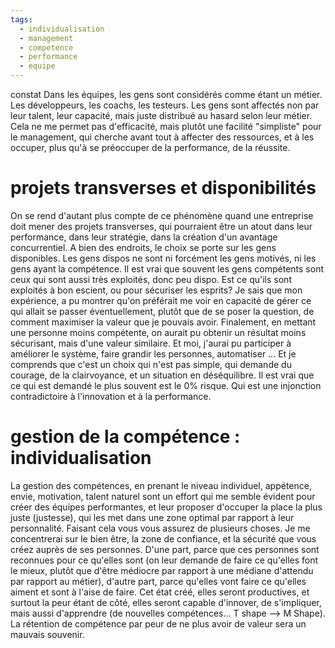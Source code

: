 ```yaml
---
tags:
  - individualisation
  - management
  - competence
  - performance
  - equipe
---
```

constat
Dans les équipes, les gens sont considérés comme étant un métier. Les développeurs, les coachs, les testeurs. Les gens sont affectés non par leur talent, leur capacité, mais juste distribué au hasard selon leur métier. Cela ne me permet pas d'efficacité, mais plutôt une facilité "simpliste" pour le management, qui cherche avant tout à affecter des ressources, et à les occuper, plus qu'à se préoccuper de la performance, de la réussite.

# projets transverses et disponibilités
On se rend d'autant plus compte de ce phénomène quand une entreprise doit mener des projets transverses, qui pourraient être un atout dans leur performance, dans leur stratégie, dans la création d'un avantage concurrentiel. A bien des endroits, le choix se porte sur les gens disponibles. Les gens dispos ne sont ni forcément les gens motivés, ni les gens ayant la compétence. Il est vrai que souvent les gens compétents sont ceux qui sont aussi très exploités, donc peu dispo. Est ce qu'ils sont exploités à bon escient, ou pour sécuriser les esprits?
Je sais que mon expérience, a pu montrer qu'on préférait me voir en capacité de gérer ce qui allait se passer éventuellement, plutôt que de se poser la question, de comment maximiser la valeur que je pouvais avoir. Finalement, en mettant une personne moins compétente, on aurait pu obtenir un résultat moins sécurisant, mais d'une valeur similaire. Et moi, j'aurai pu participer à améliorer le système, faire grandir les personnes, automatiser … 
Et je comprends que c'est un choix qui n'est pas simple, qui demande du courage, de la clairvoyance, et un situation en déséquilibre. 
Il est vrai que ce qui est demandé le plus souvent est le 0% risque. Qui est une injonction contradictoire à l'innovation et à la performance.

# gestion de la compétence : individualisation
La gestion des compétences, en prenant le niveau individuel, appétence, envie, motivation, talent naturel sont un effort qui me semble évident pour créer des équipes performantes, et leur proposer d'occuper la place la plus juste (justesse), qui les met dans une zone optimal par rapport à leur personnalité.
Faisant cela vous vous assurez de plusieurs choses. Je me concentrerai sur le bien être, la zone de confiance, et la sécurité que vous créez auprès de ses personnes. D'une part, parce que ces personnes sont reconnues pour ce qu'elles sont (on leur demande de faire ce qu'elles font le mieux, plutôt que d'être médiocre par rapport à une médiane d'attendu par rapport au métier), d'autre part, parce qu'elles vont faire ce qu'elles aiment et sont à l'aise de faire.
Cet état créé, elles seront productives, et surtout la peur étant de côté, elles seront capable d'innover, de s'impliquer, mais aussi d'apprendre (de nouvelles compétences... T shape --> M Shape). La rétention de compétence par peur de ne plus avoir de valeur sera un mauvais souvenir.